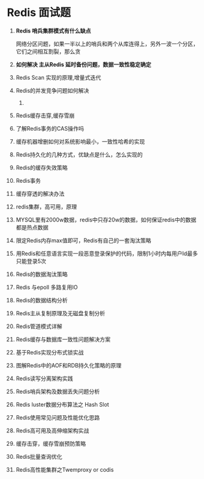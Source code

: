 # Redis 面试题

1. **Redis 哨兵集群模式有什么缺点**

   网络分区问题，如果一半以上的哨兵和两个从库连得上，另外一波一个分区，它们之间相互割裂，那么贪

2. **如何解决 主从Redis 延时备份问题，数据一致性稳定确定**

3. Redis Scan 实现的原理,增量式迭代

4. Redis的并发竞争问题如何解决

   1. 

5. Redis缓存击穿,缓存雪崩

6. 了解Redis事务的CAS操作吗

7. 缓存机器增删如何对系统影响最小，一致性哈希的实现

8. Redis持久化的几种方式，优缺点是什么，怎么实现的

9. Redis的缓存失效策略

10. Redis事务

11. 缓存穿透的解决办法

12. redis集群，高可用，原理

13. MYSQL里有2000w数据，redis中只存20w的数据，如何保证redis中的数据都是热点数据

   14. 限定Redis内存max值即可，Redis有自己的一套淘汰策略

15. 用Redis和任意语言实现一段恶意登录保护的代码，限制1小时内每用户Id最多只能登录5次

16. Redis的数据淘汰策略

17. Redis 与epoll 多路复用IO

18. Redis的数据结构分析

19. Redis主从复制原理及无磁盘复制分析

20. Redis管道模式详解

21. Redis缓存与数据库一致性问题解决方案

22. 基于Redis实现分布式锁实战

23. 图解Redis中的AOF和RDB持久化策略的原理

24. Redis读写分离架构实践

25. Redis哨兵架构及数据丢失问题分析

26. Redis  luster数据分布算法之 Hash Slot

27. Redis使用常见问题及性能优化思路

28. Redis高可用及高伸缩架构实战

29. 缓存击穿，缓存雪崩预防策略

30. Redis批量查询优化

31. Redis高性能集群之Twemproxy  or  codis





